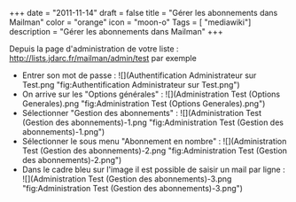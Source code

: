 +++
date = "2011-11-14"
draft = false
title = "Gérer les abonnements dans Mailman"
color = "orange"
icon = "moon-o"
Tags = [ "mediawiki"]
description = "Gérer les abonnements dans Mailman"
+++

Depuis la page d'administration de votre liste :
<http://lists.jdarc.fr/mailman/admin/test> par exemple

-   Entrer son mot de passe :
    ![](Authentification Administrateur sur Test.png "fig:Authentification Administrateur sur Test.png")
-   On arrive sur les "Options générales" :
    ![](Administration Test (Options Generales).png "fig:Administration Test (Options Generales).png")
-   Sélectionner "Gestion des abonnements" :
    ![](Administration Test (Gestion des abonnements)-1.png "fig:Administration Test (Gestion des abonnements)-1.png")
-   Sélectionner le sous menu "Abonnement en nombre" :
    ![](Administration Test (Gestion des abonnements)-2.png "fig:Administration Test (Gestion des abonnements)-2.png")
-   Dans le cadre bleu sur l'image il est possible de saisir un mail par
    ligne :
    ![](Administration Test (Gestion des abonnements)-3.png "fig:Administration Test (Gestion des abonnements)-3.png")

